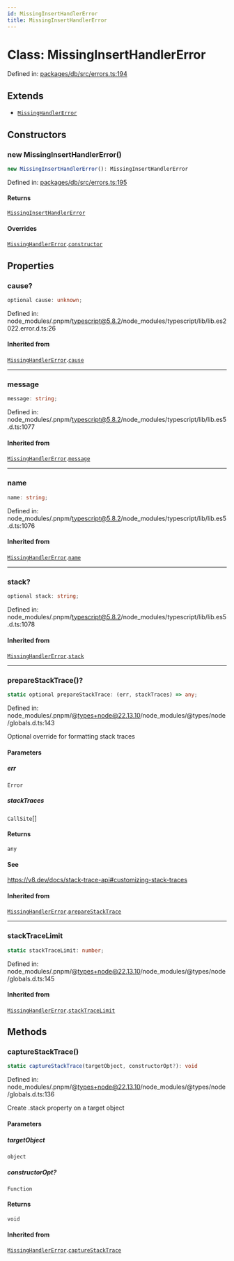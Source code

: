 ```yaml
---
id: MissingInsertHandlerError
title: MissingInsertHandlerError
---
```


<!-- DO NOT EDIT: this page is autogenerated from the type comments -->

# Class: MissingInsertHandlerError

Defined in: [packages/db/src/errors.ts:194](https://github.com/TanStack/db/blob/main/packages/db/src/errors.ts#L194)

## Extends

- [`MissingHandlerError`](../missinghandlererror.md)

## Constructors

### new MissingInsertHandlerError()

```ts
new MissingInsertHandlerError(): MissingInsertHandlerError
```

Defined in: [packages/db/src/errors.ts:195](https://github.com/TanStack/db/blob/main/packages/db/src/errors.ts#L195)

#### Returns

[`MissingInsertHandlerError`](../missinginserthandlererror.md)

#### Overrides

[`MissingHandlerError`](../missinghandlererror.md).[`constructor`](../MissingHandlerError.md#constructors)

## Properties

### cause?

```ts
optional cause: unknown;
```

Defined in: node\_modules/.pnpm/typescript@5.8.2/node\_modules/typescript/lib/lib.es2022.error.d.ts:26

#### Inherited from

[`MissingHandlerError`](../missinghandlererror.md).[`cause`](../MissingHandlerError.md#cause)

***

### message

```ts
message: string;
```

Defined in: node\_modules/.pnpm/typescript@5.8.2/node\_modules/typescript/lib/lib.es5.d.ts:1077

#### Inherited from

[`MissingHandlerError`](../missinghandlererror.md).[`message`](../MissingHandlerError.md#message-1)

***

### name

```ts
name: string;
```

Defined in: node\_modules/.pnpm/typescript@5.8.2/node\_modules/typescript/lib/lib.es5.d.ts:1076

#### Inherited from

[`MissingHandlerError`](../missinghandlererror.md).[`name`](../MissingHandlerError.md#name)

***

### stack?

```ts
optional stack: string;
```

Defined in: node\_modules/.pnpm/typescript@5.8.2/node\_modules/typescript/lib/lib.es5.d.ts:1078

#### Inherited from

[`MissingHandlerError`](../missinghandlererror.md).[`stack`](../MissingHandlerError.md#stack)

***

### prepareStackTrace()?

```ts
static optional prepareStackTrace: (err, stackTraces) => any;
```

Defined in: node\_modules/.pnpm/@types+node@22.13.10/node\_modules/@types/node/globals.d.ts:143

Optional override for formatting stack traces

#### Parameters

##### err

`Error`

##### stackTraces

`CallSite`[]

#### Returns

`any`

#### See

https://v8.dev/docs/stack-trace-api#customizing-stack-traces

#### Inherited from

[`MissingHandlerError`](../missinghandlererror.md).[`prepareStackTrace`](../MissingHandlerError.md#preparestacktrace)

***

### stackTraceLimit

```ts
static stackTraceLimit: number;
```

Defined in: node\_modules/.pnpm/@types+node@22.13.10/node\_modules/@types/node/globals.d.ts:145

#### Inherited from

[`MissingHandlerError`](../missinghandlererror.md).[`stackTraceLimit`](../MissingHandlerError.md#stacktracelimit)

## Methods

### captureStackTrace()

```ts
static captureStackTrace(targetObject, constructorOpt?): void
```

Defined in: node\_modules/.pnpm/@types+node@22.13.10/node\_modules/@types/node/globals.d.ts:136

Create .stack property on a target object

#### Parameters

##### targetObject

`object`

##### constructorOpt?

`Function`

#### Returns

`void`

#### Inherited from

[`MissingHandlerError`](../missinghandlererror.md).[`captureStackTrace`](../MissingHandlerError.md#capturestacktrace)
